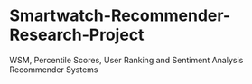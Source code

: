# Smartwatch-Recommender-Research-Project
WSM, Percentile Scores, User Ranking and Sentiment Analysis Recommender Systems
